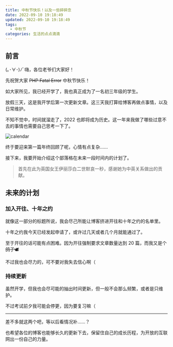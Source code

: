 ```yaml
---
title: 中秋节快乐！以及一些碎碎念
date: 2022-09-10 19:18:49
updated: 2022-09-10 19:18:49
tags:
  - 中秋节
categories: 生活的点点滴滴
---
```

## 前言

(｡･∀･)ﾉﾞ嗨，各位老爷们大家好！

先祝贺大家 ~~PHP Fatal Error~~ 中秋节快乐！

如大家所见，我已经开学了，我也真正成为了一名初三年级的学生。

放假三天，这是我开学后第一次更新文章。这三天我打算给博客再做点事情，以及日常维护。

不知不觉中，时间就溜走了，2022 也即将成为历史。这一年来我做了哪些过意不去的事情也需要自己思考一下了。

![calendar](https://img-blog.csdnimg.cn/b9158fb2fffd4cd883966614fb7de835.webp)

终于要迎来第一篇年终回顾了呢，心情有点复杂......

接下来，我要开始介绍这个部落格在未来一段时间内的计划了。

<!-- more -->

> 首先在此为英国女王伊丽莎白二世默哀一秒，感谢她为中英关系做出的贡献。

## 未来的计划

### 加入开往、十年之约

就像这一部分的标题所说，我会尽己所能让博客挤进开往和十年之约的名单里。

十年之约我今天已经发起申请了，或许过几天或者几个月就能通过了。

至于开往的话可能有点困难。因为开往强制要求文章数量达到 20 篇，而我又是个~~鸽子🕊~~

不过我也会尽力的，可不要对我失去信心啊（

### 持续更新

虽然开学，但我也会尽可能的抽出时间更新，但一般不会那么频繁，或者是只维护。

不过考试前夕我可能会停更，因为要复习嘛（

---

差不多就这两个吧，等以后看情况补......？

也希望各位的博客也能够长久的更新下去，保留住自己的成长历程，为开放的互联网出一份自己的力量。
